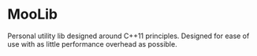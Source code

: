 MooLib
======
Personal utility lib designed around C++11 principles. Designed for ease of use with as little performance overhead as possible.